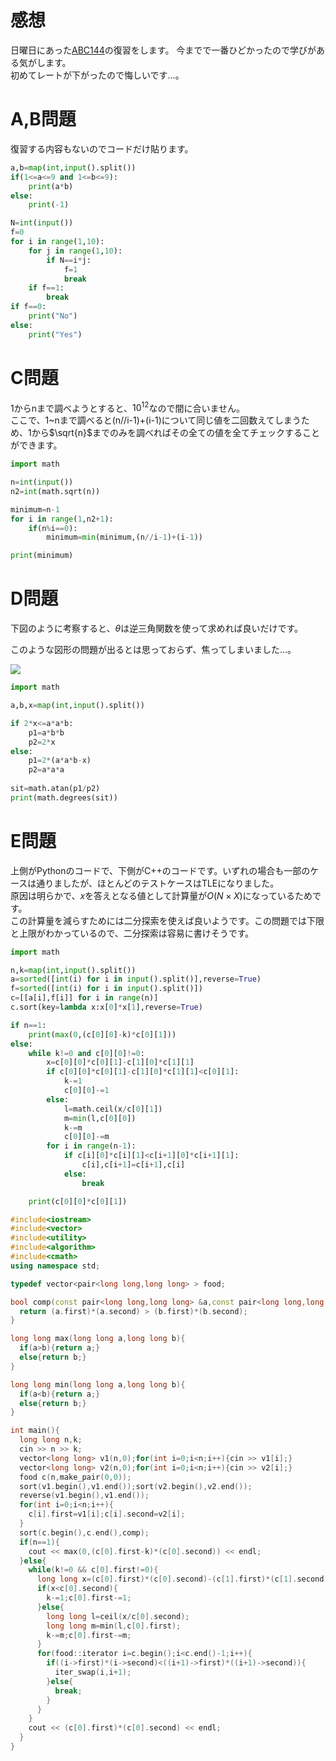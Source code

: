 # 感想

日曜日にあった[ABC144](https://atcoder.jp/contests/abc144)の復習をします。
今までで一番ひどかったので学びがある気がします。<br>
初めてレートが下がったので悔しいです…。

# A,B問題

復習する内容もないのでコードだけ貼ります。

```python:answerA.py
a,b=map(int,input().split())
if(1<=a<=9 and 1<=b<=9):
    print(a*b)
else:
    print(-1)
```

```python:answerB.py
N=int(input())
f=0
for i in range(1,10):
    for j in range(1,10):
        if N==i*j:
            f=1
            break
    if f==1:
        break
if f==0:
    print("No")
else:
    print("Yes")
```

# C問題

1からnまで調べようとすると、$10^12$なので間に合いません。<br>
ここで、1~nまで調べると(n//i-1)+(i-1)について同じ値を二回数えてしまうため、1から$\sqrt{n}$までのみを調べればその全ての値を全てチェックすることができます。

```python:answerC.py
import math

n=int(input())
n2=int(math.sqrt(n))

minimum=n-1
for i in range(1,n2+1):
    if(n%i==0):
        minimum=min(minimum,(n//i-1)+(i-1))

print(minimum)
```

# D問題

下図のように考察すると、$\theta$は逆三角関数を使って求めれば良いだけです。

このような図形の問題が出るとは思っておらず、焦ってしまいました…。

![](/AtCoder/ABC_144/ABC_144_1.png)

```python:answerD.py
import math

a,b,x=map(int,input().split())

if 2*x<=a*a*b:
    p1=a*b*b
    p2=2*x
else:
    p1=2*(a*a*b-x)
    p2=a*a*a
    
sit=math.atan(p1/p2)
print(math.degrees(sit))

```

# E問題

上側がPythonのコードで、下側がC++のコードです。いずれの場合も一部のケースは通りましたが、ほとんどのテストケースはTLEになりました。<br>
原因は明らかで、$x$を答えとなる値として計算量が$O(N\times X)$になっているためです。<br>
この計算量を減らすためには二分探索を使えば良いようです。この問題では下限と上限がわかっているので、二分探索は容易に書けそうです。

```python:answerE.py
import math

n,k=map(int,input().split())
a=sorted([int(i) for i in input().split()],reverse=True)
f=sorted([int(i) for i in input().split()])
c=[[a[i],f[i]] for i in range(n)]
c.sort(key=lambda x:x[0]*x[1],reverse=True)

if n==1:
    print(max(0,(c[0][0]-k)*c[0][1]))
else:
    while k!=0 and c[0][0]!=0:
        x=c[0][0]*c[0][1]-c[1][0]*c[1][1]
        if c[0][0]*c[0][1]-c[1][0]*c[1][1]<c[0][1]:
            k-=1
            c[0][0]-=1
        else:
            l=math.ceil(x/c[0][1])
            m=min(l,c[0][0])
            k-=m
            c[0][0]-=m
        for i in range(n-1):
            if c[i][0]*c[i][1]<c[i+1][0]*c[i+1][1]:
                c[i],c[i+1]=c[i+1],c[i]
            else:
                break

    print(c[0][0]*c[0][1])
```

```c++:answerE.cc
#include<iostream>
#include<vector>
#include<utility>
#include<algorithm>
#include<cmath>
using namespace std;

typedef vector<pair<long long,long long> > food;

bool comp(const pair<long long,long long> &a,const pair<long long,long long> &b){
  return (a.first)*(a.second) > (b.first)*(b.second);
}

long long max(long long a,long long b){
  if(a>b){return a;}
  else{return b;}
}

long long min(long long a,long long b){
  if(a<b){return a;}
  else{return b;}
}

int main(){
  long long n,k;
  cin >> n >> k;
  vector<long long> v1(n,0);for(int i=0;i<n;i++){cin >> v1[i];}
  vector<long long> v2(n,0);for(int i=0;i<n;i++){cin >> v2[i];}
  food c(n,make_pair(0,0));
  sort(v1.begin(),v1.end());sort(v2.begin(),v2.end());
  reverse(v1.begin(),v1.end());
  for(int i=0;i<n;i++){
    c[i].first=v1[i];c[i].second=v2[i];
  }
  sort(c.begin(),c.end(),comp);
  if(n==1){
    cout << max(0,(c[0].first-k)*(c[0].second)) << endl;
  }else{
    while(k!=0 && c[0].first!=0){
      long long x=(c[0].first)*(c[0].second)-(c[1].first)*(c[1].second);
      if(x<c[0].second){
        k-=1;c[0].first-=1;
      }else{
        long long l=ceil(x/c[0].second);
        long long m=min(l,c[0].first);
        k-=m;c[0].first-=m;
      }
      for(food::iterator i=c.begin();i<c.end()-1;i++){
        if((i->first)*(i->second)<((i+1)->first)*((i+1)->second)){
          iter_swap(i,i+1);
        }else{
          break;
        }
      }
    }
    cout << (c[0].first)*(c[0].second) << endl;
  }
}
```
